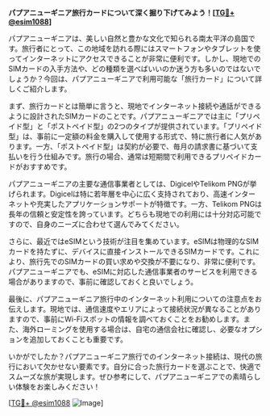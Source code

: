 **パプアニューギニア旅行カードについて深く掘り下げてみよう！[[TG💪+ @esim1088](https://t.me/s/esim1088)]**

パプアニューギニアは、美しい自然と豊かな文化で知られる南太平洋の島国です。旅行者にとって、この地域を訪れる際にはスマートフォンやタブレットを使ってインターネットにアクセスできることが非常に便利です。しかし、現地でのSIMカードの入手方法や、どの種類を選べばいいのか迷う方も多いのではないでしょうか？今回は、パプアニューギニアで利用可能な「旅行カード」について詳しくご紹介します。

まず、旅行カードとは簡単に言うと、現地でインターネット接続や通話ができるように設計されたSIMカードのことです。パプアニューギニアでは主に「プリペイド型」と「ポストペイド型」の2つのタイプが提供されています。「プリペイド型」は、事前に一定額の料金を購入して使用する形式で、特に旅行者に人気があります。一方、「ポストペイド型」は契約が必要で、毎月の請求書に基づいて支払いを行う仕組みです。旅行の場合、通常は短期間で利用できるプリペイドカードがおすすめです。

パプアニューギニアの主要な通信事業者としては、DigicelやTelikom PNGが挙げられます。Digicelは特に若年層を中心に広く支持されており、高速インターネットや充実したアプリケーションサポートが特徴です。一方、Telikom PNGは長年の信頼と安定性を誇っています。どちらも現地での利用には十分対応可能ですので、自身のニーズに合わせて選んでみてください。

さらに、最近ではeSIMという技術が注目を集めています。eSIMは物理的なSIMカードを持たずに、デバイスに直接インストールできるSIMカードです。これにより、旅行先でのSIMカードの買い求めや交換が不要になり、非常に便利です。パプアニューギニアでも、eSIMに対応した通信事業者のサービスを利用できる場合がありますので、事前に確認しておくと良いでしょう。

最後に、パプアニューギニア旅行中のインターネット利用についての注意点をお伝えします。現地では、通信速度やエリアによって接続状況が異なることがありますので、事前にWi-Fiスポットの情報を調べておくことをお勧めします。また、海外ローミングを使用する場合は、自宅の通信会社に確認し、必要なオプションを追加しておくことも重要です。

いかがでしたか？パプアニューギニア旅行でのインターネット接続は、現代の旅行において欠かせない要素です。自分に合った旅行カードを選ぶことで、快適でスムーズな旅が実現します。ぜひ参考にして、パプアニューギニアでの素晴らしい体験をお楽しみください！

[[TG💪+ @esim1088](https://t.me/s/esim1088) ![Image](https://i.postimg.cc/Y0z9fWf4/image.png)]